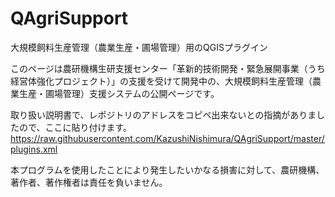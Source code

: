 # QAgriSupport
大規模飼料生産管理（農業生産・圃場管理）用のQGISプラグイン

このページは農研機構生研支援センター「革新的技術開発・緊急展開事業（うち経営体強化プロジェクト）」の支援を受けて開発中の、大規模飼料生産管理（農業生産・圃場管理）支援システムの公開ページです。

取り扱い説明書で、レポジトリのアドレスをコピペ出来ないとの指摘がありましたので、ここに貼り付けます。
https://raw.githubusercontent.com/KazushiNishimura/QAgriSupport/master/plugins.xml

本プログラムを使用したことにより発生したいかなる損害に対して、農研機構、著作者、著作権者は責任を負いません。




